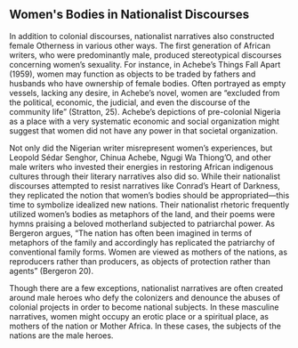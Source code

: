 ## Women's Bodies in Nationalist Discourses

In addition to colonial discourses, nationalist narratives also constructed female
Otherness in various other ways. The first generation of African writers, 
who were predominantly male, produced stereotypical discourses concerning women’s sexuality. 
For instance, in Achebe’s Things Fall Apart (1959), women may function as objects to be traded 
by fathers and husbands who have ownership of female bodies. Often portrayed as empty vessels, 
lacking any desire, in Achebe’s novel, women are “excluded from the political, economic, 
the judicial, and even the discourse of the community life” (Stratton, 25). Achebe’s depictions
of pre-colonial Nigeria as a place with a very systematic economic and social organization might 
suggest that women did not have any power in that societal organization. 


Not only did the Nigerian writer misrepresent women’s experiences, but Leopold
Sédar Senghor, Chinua Achebe, Ngugi Wa Thiong’O, and other male writers who invested
their energies in restoring African indigenous cultures through their literary narratives
also did so. While their nationalist discourses attempted to resist narratives like Conrad’s Heart of Darkness, 
they replicated the notion that women’s bodies should be appropriated—this time to symbolize idealized new nations. 
Their nationalist rhetoric frequently utilized women’s bodies as metaphors of the land, and their poems were hymns 
praising a beloved motherland subjected to patriarchal power. As Bergeron argues, “The nation has often been imagined 
in terms of metaphors of the family and accordingly has replicated the patriarchy of conventional family forms.
Women are viewed as mothers of the nations, as reproducers rather than producers, as objects of protection rather than agents” (Bergeron 20). 

Though there are a few exceptions, 
nationalist narratives are often created around male heroes who 
defy the colonizers and denounce the abuses of colonial projects in order to become 
national subjects. In these masculine narratives, women might occupy an erotic place or a spiritual 
place, as mothers of the nation or Mother Africa. In these cases, the subjects of the nations are the male heroes.
